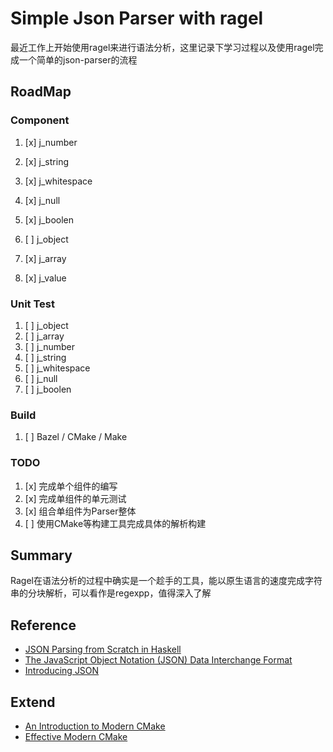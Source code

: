 # Simple Json Parser with ragel

最近工作上开始使用ragel来进行语法分析，这里记录下学习过程以及使用ragel完成一个简单的json-parser的流程

## RoadMap

### Component
1. [x] j_number
2. [x] j_string
3. [x] j_whitespace
4. [x] j_null
5. [x] j_boolen

6. [ ] j_object
7. [x] j_array
8. [x] j_value

### Unit Test
1. [ ] j_object
2. [ ] j_array
3. [ ] j_number
4. [ ] j_string
5. [ ] j_whitespace
6. [ ] j_null
7. [ ] j_boolen

### Build
1. [ ] Bazel / CMake / Make

### TODO

1. [x] 完成单个组件的编写
2. [x] 完成单组件的单元测试
3. [x] 组合单组件为Parser整体
4. [ ] 使用CMake等构建工具完成具体的解析构建

## Summary

Ragel在语法分析的过程中确实是一个趁手的工具，能以原生语言的速度完成字符串的分块解析，可以看作是regexpp，值得深入了解

## Reference

* [JSON Parsing from Scratch in Haskell](https://abhinavsarkar.net/posts/json-parsing-from-scratch-in-haskell/)
* [The JavaScript Object Notation (JSON) Data Interchange Format](https://datatracker.ietf.org/doc/html/rfc7159#section-2)
* [Introducing JSON](https://www.json.org/json-en.html)

## Extend
<!-- 具有深度的知识还是要外国原文 -->

<!-- CMake -->
* [An Introduction to Modern CMake](https://cliutils.gitlab.io/modern-cmake/)
* [Effective Modern CMake](https://gist.github.com/mbinna/c61dbb39bca0e4fb7d1f73b0d66a4fd1)
